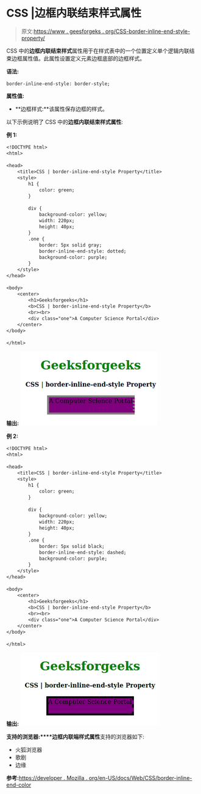 # CSS |边框内联结束样式属性

> 原文:[https://www . geesforgeks . org/CSS-border-inline-end-style-property/](https://www.geeksforgeeks.org/css-border-inline-end-style-property/)

CSS 中的**边框内联结束样式**属性用于在样式表中的一个位置定义单个逻辑内联结束边框属性值。此属性设置定义元素边框底部的边框样式。

**语法:**

```
border-inline-end-style: border-style;
```

**属性值:**

*   **边框样式:**该属性保存边框的样式。

以下示例说明了 CSS 中的**边框内联结束样式属性**:

**例 1:**

```
<!DOCTYPE html>
<html>

<head>
    <title>CSS | border-inline-end-style Property</title>
    <style>
        h1 {
            color: green;
        }

        div {
            background-color: yellow;
            width: 220px;
            height: 40px;
        }
        .one {
            border: 5px solid gray;
            border-inline-end-style: dotted;
            background-color: purple;
        }
    </style>
</head>

<body>
    <center>
        <h1>Geeksforgeeks</h1>
        <b>CSS | border-inline-end-style Property</b>
        <br><br>
        <div class="one">A Computer Science Portal</div>
    </center>
</body>

</html>
```

**输出:**
![](img/abb798bfe9caa3649e7393a4b04d02d5.png)

**例 2:**

```
<!DOCTYPE html>
<html>

<head>
    <title>CSS | border-inline-end-style Property</title>
    <style>
        h1 {
            color: green;
        }

        div {
            background-color: yellow;
            width: 220px;
            height: 40px;
        }
        .one {
            border: 5px solid black;
            border-inline-end-style: dashed;
            background-color: purple;
        }
    </style>
</head>

<body>
    <center>
        <h1>Geeksforgeeks</h1>
        <b>CSS | border-inline-end-style Property</b>
        <br><br>
        <div class="one">A Computer Science Portal</div>
    </center>
</body>

</html>
```

**输出:**
![](img/0404b11fef73ce13d386a1384aeb7056.png)

**支持的浏览器:****边框内联端样式属性**支持的浏览器如下:

*   火狐浏览器
*   歌剧
*   边缘

**参考:**[https://developer . Mozilla . org/en-US/docs/Web/CSS/border-inline-end-color](https://developer.mozilla.org/en-US/docs/Web/CSS/border-inline-end-color)
